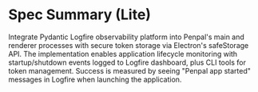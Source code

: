 # Spec Summary (Lite)

Integrate Pydantic Logfire observability platform into Penpal's main and renderer processes with secure token storage via Electron's safeStorage API. The implementation enables application lifecycle monitoring with startup/shutdown events logged to Logfire dashboard, plus CLI tools for token management. Success is measured by seeing "Penpal app started" messages in Logfire when launching the application.